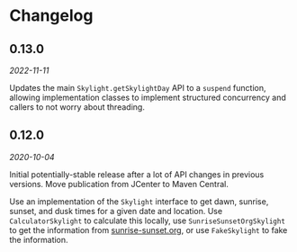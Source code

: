# Changelog

## 0.13.0
_2022-11-11_

Updates the main `Skylight.getSkylightDay` API to a `suspend` function, allowing implementation
classes to implement structured concurrency and callers to not worry about threading.

## 0.12.0
_2020-10-04_

Initial potentially-stable release after a lot of API changes in previous versions. Move publication
from JCenter to Maven Central.

Use an implementation of the `Skylight` interface to get dawn, sunrise, sunset, and dusk times for a
given date and location. Use `CalculatorSkylight` to calculate this locally, use
`SunriseSunsetOrgSkylight` to get the information from
[sunrise-sunset.org](https://sunrise-sunset.org/), or use `FakeSkylight` to fake the information.
